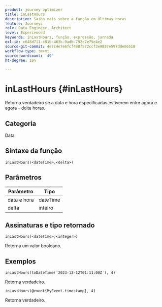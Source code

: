 ```yaml
---
product: journey optimizer
title: inLastHours
description: Saiba mais sobre a função em Últimas horas
feature: Journeys
role: Data Engineer, Architect
level: Experienced
keywords: inLastHours, função, expressão, jornada
exl-id: c648d711-c81b-403b-9adb-792c7e79e4e2
source-git-commit: 4e7c4e7e6fcf488f572ccf3e9037e597dde06510
workflow-type: tm+mt
source-wordcount: '49'
ht-degree: 16%

---
```


# inLastHours {#inLastHours}

Retorna verdadeiro se a data e hora especificadas estiverem entre agora e agora - delta horas.

## Categoria

Data

## Sintaxe da função

`inLastHours(<dateTime>,<delta>)`

## Parâmetros

| Parâmetro | Tipo |
|-----------|------------------|
| data e hora | dateTime |
| delta | inteiro |

## Assinaturas e tipo retornado

`inLastHours(<dateTime>,<integer>)`

Retorna um valor booleano.

## Exemplos

`inLastHours(toDateTime('2023-12-12T01:11:00Z'), 4)`

Retorna verdadeiro.

`inLastHours(@event{MyEvent.timestamp}, 4)`

Retorna verdadeiro.
